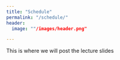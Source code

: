 ```yaml
---
title: "Schedule"
permalink: "/schedule/"
header:
  image: ""/images/header.png"

---
```


This is where we will post the lecture slides
